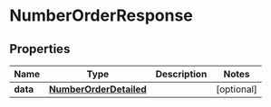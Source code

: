 # NumberOrderResponse

## Properties
Name | Type | Description | Notes
------------ | ------------- | ------------- | -------------
**data** | [**NumberOrderDetailed**](NumberOrderDetailed.md) |  |  [optional]
